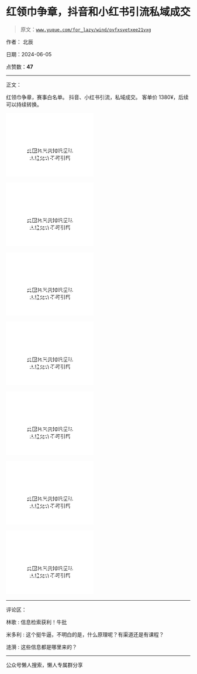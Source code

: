 # 红领巾争章，抖音和小红书引流私域成交

> 原文：[`www.yuque.com/for_lazy/wind/ovfxsvetxee21vxg`](https://www.yuque.com/for_lazy/wind/ovfxsvetxee21vxg)

作者： 北辰

日期：2024-06-05

点赞数：**47**

* * *

正文：

红领巾争章，赛事白名单。 抖音、小红书引流，私域成交。 客单价 1380¥，后续可以持续转换。

![](img/326ba75e6c966cba2af1467235598ca9.png)

![](img/18ed641e4c6f0b4ccd2b8d2f9219889b.png)

![](img/374ac4efe98da3363ba69b6dc68d2f9d.png)

![](img/ccfb73aaf9429dbfb7fca765f1f42375.png)

![](img/c61328de712e2fc84adf480da69919d8.png)

![](img/d5862216488130739355996efae60c94.png)

![](img/8a58eae130bf5ee4411f835ec270b2b5.png)

* * *

评论区：

林歌 : 信息检索获利！牛批

米多利 : 这个挺牛逼，不明白的是，什么原理呢？有渠道还是有课程？

涟漪 : 这些信息都是哪里来的？

* * *

公众号懒人搜索，懒人专属群分享
